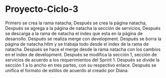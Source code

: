 # Proyecto-Ciclo-3
Primero se crea la rama natacha,
Después se crea la página natacha,
Después se agrega a la página de natacha la sección de servicios,
Después se descarga a la rama de natacha el index que esta en la página de desarrollo.
Después se realiza merge con development.
Después se borra la página de natacha.htlm y se trabaja todo desde el index de la rama de natacha.
Después se hace el merge desde la rama natacha con los cambios en el index de development.
Después se modifica la sección 1, sección de servicios de acuerdo a los requerimientos del Sprint 1.
Después se divide la sección 1 a lo ancho en tres partes, con su respectivo enlace.
Después se unifica el formato de estilos de acuerdo al creado por Diana.
